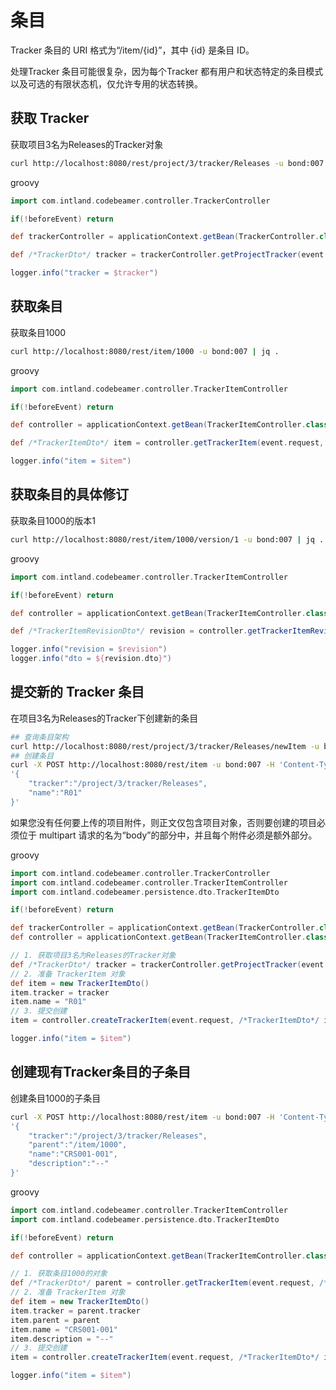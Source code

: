 # 条目

Tracker 条目的 URI 格式为“/item/{id}”，其中 {id} 是条目 ID。

处理Tracker 条目可能很复杂，因为每个Tracker 都有用户和状态特定的条目模式以及可选的有限状态机，仅允许专用的状态转换。



## 获取 Tracker

获取项目3名为Releases的Tracker对象

```bash
curl http://localhost:8080/rest/project/3/tracker/Releases -u bond:007 | jq .
```

groovy

```groovy
import com.intland.codebeamer.controller.TrackerController

if(!beforeEvent) return

def trackerController = applicationContext.getBean(TrackerController.class)

def /*TrackerDto*/ tracker = trackerController.getProjectTracker(event.request, /*projIdOrName*/ "3", /*trackerIdOrName*/ "Releases")

logger.info("tracker = $tracker")
```



## 获取条目

获取条目1000

```bash
curl http://localhost:8080/rest/item/1000 -u bond:007 | jq .
```

groovy

```groovy
import com.intland.codebeamer.controller.TrackerItemController

if(!beforeEvent) return

def controller = applicationContext.getBean(TrackerItemController.class)

def /*TrackerItemDto*/ item = controller.getTrackerItem(event.request, /*itemId*/ 1000)

logger.info("item = $item")
```



## 获取条目的具体修订

获取条目1000的版本1

```bash
curl http://localhost:8080/rest/item/1000/version/1 -u bond:007 | jq .
```

groovy

```groovy
import com.intland.codebeamer.controller.TrackerItemController

if(!beforeEvent) return

def controller = applicationContext.getBean(TrackerItemController.class)

def /*TrackerItemRevisionDto*/ revision = controller.getTrackerItemRevision(event.request, /*itemId*/ 1000, /*version*/ 1)

logger.info("revision = $revision")
logger.info("dto = ${revision.dto}")
```



## 提交新的 Tracker 条目

在项目3名为Releases的Tracker下创建新的条目

```bash
## 查询条目架构
curl http://localhost:8080/rest/project/3/tracker/Releases/newItem -u bond:007 | jq .
## 创建条目
curl -X POST http://localhost:8080/rest/item -u bond:007 -H 'Content-Type:application/json' -d \
'{
	"tracker":"/project/3/tracker/Releases",
	"name":"R01"
}'
```

如果您没有任何要上传的项目附件，则正文仅包含项目对象，否则要创建的项目必须位于 multipart 请求的名为“body”的部分中，并且每个附件必须是额外部分。

groovy

```groovy
import com.intland.codebeamer.controller.TrackerController
import com.intland.codebeamer.controller.TrackerItemController
import com.intland.codebeamer.persistence.dto.TrackerItemDto

if(!beforeEvent) return

def trackerController = applicationContext.getBean(TrackerController.class)
def controller = applicationContext.getBean(TrackerItemController.class)

// 1. 获取项目3名为Releases的Tracker对象
def /*TrackerDto*/ tracker = trackerController.getProjectTracker(event.request, /*projIdOrName*/ "3", /*trackerIdOrName*/ "Releases")
// 2. 准备 TrackerItem 对象
def item = new TrackerItemDto()
item.tracker = tracker
item.name = "R01"
// 3. 提交创建
item = controller.createTrackerItem(event.request, /*TrackerItemDto*/ item)

logger.info("item = $item")
```



## 创建现有Tracker条目的子条目

创建条目1000的子条目

```bash
curl -X POST http://localhost:8080/rest/item -u bond:007 -H 'Content-Type:application/json' -d \
'{
	"tracker":"/project/3/tracker/Releases",
	"parent":"/item/1000",
	"name":"CRS001-001",
	"description":"--"
}'
```

groovy

```groovy
import com.intland.codebeamer.controller.TrackerItemController
import com.intland.codebeamer.persistence.dto.TrackerItemDto

if(!beforeEvent) return

def controller = applicationContext.getBean(TrackerItemController.class)

// 1. 获取条目1000的对象
def /*TrackerDto*/ parent = controller.getTrackerItem(event.request, /*itemId*/ 1000)
// 2. 准备 TrackerItem 对象
def item = new TrackerItemDto()
item.tracker = parent.tracker
item.parent = parent
item.name = "CRS001-001"
item.description = "--"
// 3. 提交创建
item = controller.createTrackerItem(event.request, /*TrackerItemDto*/ item)

logger.info("item = $item")
```

